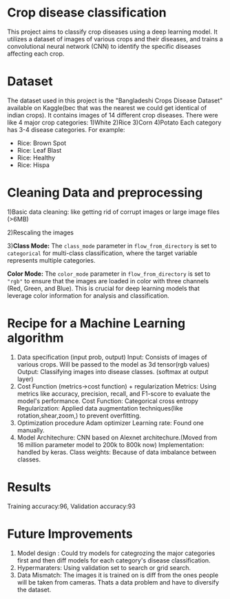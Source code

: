 # Crop disease classification
This project aims to classify crop diseases using a deep learning model. 
It utilizes a dataset of images of various crops and their diseases, and trains a convolutional neural network (CNN) to identify the specific diseases affecting each crop.
# Dataset
The dataset used in this project is the "Bangladeshi Crops Disease Dataset" available on Kaggle(bec that was the nearest we could get identical of indian crops). 
It contains images of 14 different crop diseases.
There were like 4 major crop categories: 1)White 2)Rice 3)Corn 4)Potato
Each category has 3-4 disease categories. For example: 
- Rice: Brown Spot
- Rice: Leaf Blast
- Rice: Healthy
- Rice: Hispa 
# Cleaning Data and preprocessing
1)Basic data cleaning: like getting rid of corrupt images or large image files (>6MB)

2)Rescaling the images

3)**Class Mode:** The `class_mode` parameter in `flow_from_directory` is set to `categorical` for multi-class classification, where the target variable represents multiple categories.

  **Color Mode:** The `color_mode` parameter in `flow_from_directory` is set to `"rgb"` to ensure that the images are loaded in color with three channels (Red, Green, and Blue). This is crucial for deep learning models that leverage color information for analysis and classification.
# Recipe for a Machine Learning algorithm
1) Data specification (input prob, output)
Input: Consists of images of various crops. Will be passed to the model as 3d tensor(rgb values)
Output: Classifying images into disease classes. (softmax at output layer)
3) Cost Function (metrics->cost function) + regularization
Metrics: Using metrics like accuracy, precision, recall, and F1-score to evaluate the model's performance.
Cost Function: Categorical cross entropy
Regularization: Applied data augmentation techniques(like rotation,shear,zoom,) to prevent overfitting.
5) Optimization procedure
Adam optimizer 
Learning rate: Found one manually. 
6) Model
Architechure: CNN based on Alexnet architechure.(Moved from 16 million parameter model to 200k to 800k now)
Implementation: handled by keras.
Class weights: Because of data imbalance between classes.

# Results
Training accuracy:96,  Validation accuracy:93 

# Future Improvements
1) Model design : Could try models for categrozing the major categories first and then diff models for each category's disease classification.
2) Hypermaraters: Using validation set to search or grid search.
3) Data Mismatch: The images it is trained on is diff from the ones people will be taken from cameras. Thats a data problem and have to diversify the dataset.
